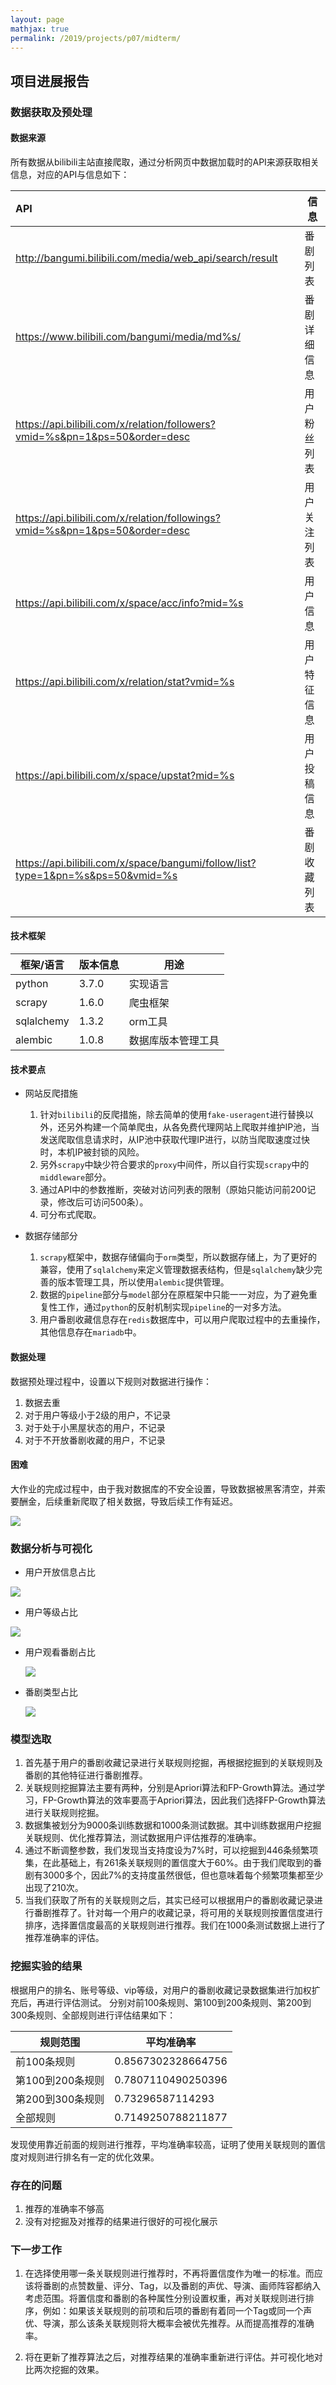```yaml
---
layout: page
mathjax: true
permalink: /2019/projects/p07/midterm/
---
```


## 项目进展报告

### 数据获取及预处理

#### 数据来源

所有数据从bilibili主站直接爬取，通过分析网页中数据加载时的API来源获取相关信息，对应的API与信息如下：

| API                                                          | 信息         |
| :----------------------------------------------------------- | ------------ |
| http://bangumi.bilibili.com/media/web_api/search/result      | 番剧列表     |
| https://www.bilibili.com/bangumi/media/md%s/                 | 番剧详细信息 |
| https://api.bilibili.com/x/relation/followers?vmid=%s&pn=1&ps=50&order=desc | 用户粉丝列表 |
| https://api.bilibili.com/x/relation/followings?vmid=%s&pn=1&ps=50&order=desc | 用户关注列表 |
| https://api.bilibili.com/x/space/acc/info?mid=%s             | 用户信息     |
| https://api.bilibili.com/x/relation/stat?vmid=%s             | 用户特征信息 |
| https://api.bilibili.com/x/space/upstat?mid=%s               | 用户投稿信息 |
| https://api.bilibili.com/x/space/bangumi/follow/list?type=1&pn=%s&ps=50&vmid=%s | 番剧收藏列表 |



#### 技术框架

| 框架/语言  | 版本信息 | 用途               |
| ---------- | -------- | ------------------ |
| python     | 3.7.0    | 实现语言           |
| scrapy     | 1.6.0    | 爬虫框架           |
| sqlalchemy | 1.3.2    | orm工具            |
| alembic    | 1.0.8    | 数据库版本管理工具 |



#### 技术要点

* 网站反爬措施
  1. 针对`bilibili`的反爬措施，除去简单的使用`fake-useragent`进行替换以外，还另外构建一个简单爬虫，从各免费代理网站上爬取并维护IP池，当发送爬取信息请求时，从IP池中获取代理IP进行，以防当爬取速度过快时，本机IP被封锁的风险。
  2. 另外`scrapy`中缺少符合要求的`proxy`中间件，所以自行实现`scrapy`中的`middleware`部分。
  3. 通过API中的参数推断，突破对访问列表的限制（原始只能访问前200记录，修改后可访问500条）。
  4. 可分布式爬取。

* 数据存储部分
  1. `scrapy`框架中，数据存储偏向于`orm`类型，所以数据存储上，为了更好的兼容，使用了`sqlalchemy`来定义管理数据表结构，但是`sqlalchemy`缺少完善的版本管理工具，所以使用`alembic`提供管理。
  2. 数据的`pipeline`部分与`model`部分在原框架中只能一一对应，为了避免重复性工作，通过`python`的反射机制实现`pipeline`的一对多方法。
  3. 用户番剧收藏信息存在`redis`数据库中，可以用户爬取过程中的去重操作，其他信息存在`mariadb`中。



#### 数据处理

数据预处理过程中，设置以下规则对数据进行操作：

1. 数据去重
2. 对于用户等级小于2级的用户，不记录
3. 对于处于小黑屋状态的用户，不记录
4. 对于不开放番剧收藏的用户，不记录



#### 困难

大作业的完成过程中，由于我对数据库的不安全设置，导致数据被黑客清空，并索要酬金，后续重新爬取了相关数据，导致后续工作有延迟。

![](https://ws1.sinaimg.cn/large/005J7jqOly1g4moosjbjkj30zd0qygoi.jpg)



### 数据分析与可视化

* 用户开放信息占比

![](https://ws1.sinaimg.cn/large/005J7jqOly1g4mp808k2zj309e056dfu.jpg)

* 用户等级占比

![](https://ws1.sinaimg.cn/large/005J7jqOly1g4mpjnwx5dj306t05m74c.jpg)

* 用户观看番剧占比

  ![](https://ws1.sinaimg.cn/large/005J7jqOly1g4mpvmkowaj308t069glt.jpg)

* 番剧类型占比

  ![](https://ws1.sinaimg.cn/large/005J7jqOly1g4mqwnets2j30o00803yw.jpg)

### 模型选取

1. 首先基于用户的番剧收藏记录进行关联规则挖掘，再根据挖掘到的关联规则及番剧的其他特征进行番剧推荐。
2. 关联规则挖掘算法主要有两种，分别是Apriori算法和FP-Growth算法。通过学习，FP-Growth算法的效率要高于Apriori算法，因此我们选择FP-Growth算法进行关联规则挖掘。
3. 数据集被划分为9000条训练数据和1000条测试数据。其中训练数据用户挖掘关联规则、优化推荐算法，测试数据用户评估推荐的准确率。
4. 通过不断调整参数，我们发现当支持度设为7%时，可以挖掘到446条频繁项集，在此基础上，有261条关联规则的置信度大于60%。由于我们爬取到的番剧有3000多个，因此7%的支持度虽然很低，但也意味着每个频繁项集都至少出现了210次。
5. 当我们获取了所有的关联规则之后，其实已经可以根据用户的番剧收藏记录进行番剧推荐了。针对每一个用户的收藏记录，将可用的关联规则按置信度进行排序，选择置信度最高的关联规则进行推荐。我们在1000条测试数据上进行了推荐准确率的评估。



### 挖掘实验的结果

根据用户的排名、账号等级、vip等级，对用户的番剧收藏记录数据集进行加权扩充后，再进行评估测试。
分别对前100条规则、第100到200条规则、第200到300条规则、全部规则进行评估结果如下：

|规则范围		|平均准确率			|
|---------------|------------------|
|前100条规则		|0.8567302328664756|
|第100到200条规则|0.7807110490250396|
|第200到300条规则|0.73296587114293|
|全部规则		|0.7149250788211877|

发现使用靠近前面的规则进行推荐，平均准确率较高，证明了使用关联规则的置信度对规则进行排名有一定的优化效果。

### 存在的问题

1. 推荐的准确率不够高
2. 没有对挖掘及对推荐的结果进行很好的可视化展示



### 下一步工作

1. 在选择使用哪一条关联规则进行推荐时，不再将置信度作为唯一的标准。而应该将番剧的点赞数量、评分、Tag，以及番剧的声优、导演、画师阵容都纳入考虑范围。将置信度和番剧的各种属性分别设置权重，再对关联规则进行排序，例如：如果该关联规则的前项和后项的番剧有着同一个Tag或同一个声优、导演，那么该条关联规则将大概率会被优先推荐。从而提高推荐的准确率。

2. 将在更新了推荐算法之后，对推荐结果的准确率重新进行评估。并可视化地对比两次挖掘的效果。

   